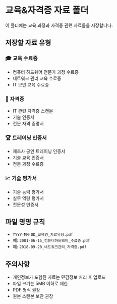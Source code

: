 # 교육&자격증 자료 폴더

이 폴더에는 교육 과정과 자격증 관련 자료들을 저장합니다.

## 저장할 자료 유형

### 🎓 교육 수료증

- 컴퓨터 하드웨어 전문가 과정 수료증
- 네트워크 관리 교육 수료증
- IT 보안 교육 수료증

### 📜 자격증

- IT 관련 자격증 스캔본
- 기술 인증서
- 전문 자격 증명서

### 🏆 트레이닝 인증서

- 제조사 공인 트레이닝 인증서
- 기술 교육 인증서
- 전문 과정 수료증

### 📈 기술 평가서

- 기술 능력 평가서
- 실무 역량 평가서
- 전문성 인증서

## 파일 명명 규칙

- `YYYY-MM-DD_교육명_자료유형.pdf`
- 예: `2001-06-15_컴퓨터하드웨어_수료증.pdf`
- 예: `2018-09-20_네트워크관리_자격증.pdf`

## 주의사항

- 개인정보가 포함된 자료는 민감정보 처리 후 업로드
- 파일 크기는 5MB 이하로 제한
- PDF 형식 권장
- 원본 스캔본 보관 권장
